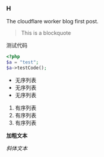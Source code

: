 ### H
The cloudflare worker blog first post.

> This is a blockquote

测试代码

```php
<?php
$a = "test";
$a->testCode();
```

- 无序列表
- 无序列表
- 无序列表

1. 有序列表
2. 有序列表
3. 有序列表

__加粗文本__

*斜体文本*

